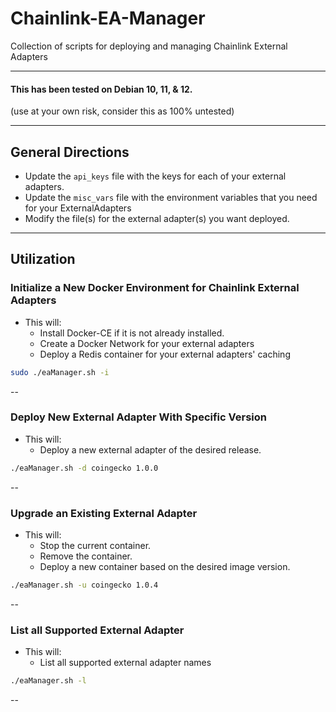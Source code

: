 # Chainlink-EA-Manager
Collection of scripts for deploying and managing Chainlink External Adapters

---

#### This has been tested on Debian 10, 11, & 12.

(use at your own risk, consider this as 100% untested)

---
## General Directions
* Update the ```api_keys``` file with the keys for each of your external adapters.
* Update the ```misc_vars``` file with the environment variables that you need for your ExternalAdapters
* Modify the file(s) for the external adapter(s) you want deployed.

---
## Utilization
### Initialize a New Docker Environment for Chainlink External Adapters
* This will:
  * Install Docker-CE if it is not already installed.
  * Create a Docker Network for your external adapters
  * Deploy a Redis container for your external adapters' caching

```bash
sudo ./eaManager.sh -i
```


--
### Deploy New External Adapter With Specific Version
* This will:
  * Deploy a new external adapter of the desired release.
  
```bash
./eaManager.sh -d coingecko 1.0.0
```


--
### Upgrade an Existing External Adapter
* This will:
  * Stop the current container.
  * Remove the container.
  * Deploy a new container based on the desired image version.

```bash
./eaManager.sh -u coingecko 1.0.4
```


--
### List all Supported External Adapter
* This will:
  * List all supported external adapter names

```bash
./eaManager.sh -l
```


--
